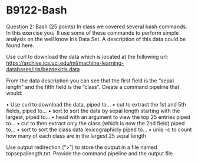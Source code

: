 # B9122-Bash

Question 2: Bash (25 points)
In class we covered several bash commands. In this exercise you¡¯ll use some of these commands to perform simple analysis on the well know Iris Data Set. A description of this data could be found here.

Use curl to download the data which is located at the following url:
https://archive.ics.uci.edu/ml/machine-learning-databases/iris/bezdekIris.data

From the data description you can see that the first field is the “sepal length” and the fifth field is the “class”. Create a command pipeline that would:

• Use curl to download the data, piped to…
• cut to extract the 1st and 5th fields, piped to...
• sort to sort the data by sepal length starting with the largest, piped to...
• head with an argument to view the top 25 entries piped to…
• cut to then extract only the class (which is now the 2nd field) piped to...
• sort to sort the class data lexicographicly piped to...
• uniq -c to count how many of each class are in the largest 25 sepal length

Use output redirection (“>”) to store the output in a file named topsepallength.txt. Provide the command pipeline and the output file.